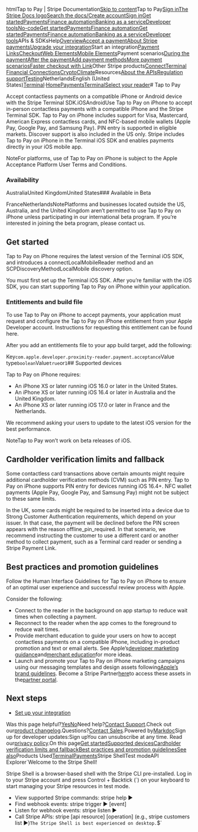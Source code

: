 htmlTap to Pay | Stripe Documentation[Skip to content](#main-content)Tap to Pay[Sign in](https://dashboard.stripe.com/login?redirect=https%3A%2F%2Fdocs.stripe.com%2Fterminal%2Fpayments%2Fsetup-reader%2Ftap-to-pay)[The Stripe Docs logo](/)[Search the docs/](#)[Create account](https://dashboard.stripe.com/register)[Sign in](https://dashboard.stripe.com/login?redirect=https%3A%2F%2Fdocs.stripe.com%2Fterminal%2Fpayments%2Fsetup-reader%2Ftap-to-pay)[Get started](/get-started)[Payments](/payments)[Finance automation](/finance-automation)[Banking as a service](/financial-services)[Developer tools](/development)[No-code](/no-code)[Get started](/get-started)[Payments](/payments)[Finance automation](/finance-automation)[](#)[Get started](/get-started)[Payments](/payments)[Finance automation](/finance-automation)[Banking as a service](/financial-services)[Developer tools](/development)[](#)APIs & SDKsHelp[Overview](/docs/payments)[Accept a payment](#)[About Stripe payments](#)[Upgrade your integration](/docs/payments/upgrades)Start an integration[Payment Links](#)[Checkout](#)[Web Elements](#)[Mobile Elements](#)Payment scenarios[During the payment](#)[After the payment](#)[Add payment methods](#)[More payment scenarios](#)[Faster checkout with Link](#)Other Stripe products[Connect](#)[Terminal](#)
[Financial Connections](#)[Crypto](#)[Climate](#)Resources[About the APIs](#)[Regulation support](#)[Testing](/docs/testing)NetherlandsEnglish (United States)[](#)[](#)[Terminal](/terminal)·[Home](/docs)[Payments](/docs/payments)[Terminal](/docs/terminal)[Select your reader](/docs/terminal/payments/setup-reader)# Tap to Pay

Accept contactless payments on a compatible iPhone or Android device with the Stripe Terminal SDK.iOSAndroidUse Tap to Pay on iPhone to accept in-person contactless payments with a compatible iPhone and the Stripe Terminal SDK. Tap to Pay on iPhone includes support for Visa, Mastercard, American Express contactless cards, and NFC-based mobile wallets (Apple Pay, Google Pay, and Samsung Pay). PIN entry is supported in eligible markets. Discover support is also included in the US only. Stripe includes Tap to Pay on iPhone in the Terminal iOS SDK and enables payments directly in your iOS mobile app.

NoteFor platforms, use of Tap to Pay on iPhone is subject to the Apple Acceptance Platform User Terms and Conditions.

### Availability

AustraliaUnited KingdomUnited States### Available in Beta

FranceNetherlandsNotePlatforms and businesses located outside the US, Australia, and the United Kingdom aren’t permitted to use Tap to Pay on iPhone unless participating in our international beta program. If you’re interested in joining the beta program, please contact us.

## Get started

Tap to Pay on iPhone requires the latest version of the Terminal iOS SDK, and introduces a connectLocalMobileReader method and an SCPDiscoveryMethodLocalMobile discovery option.

You must first set up the Terminal iOS SDK. After you’re familiar with the iOS SDK, you can start supporting Tap to Pay on iPhone within your application.

### Entitlements and build file

To use Tap to Pay on iPhone to accept payments, your application must request and configure the Tap to Pay on iPhone entitlement from your Apple Developer account. Instructions for requesting this entitlement can be found here.

After you add an entitlements file to your app build target, add the following:

Key`com.apple.developer.proximity-reader.payment.acceptance`Value type`boolean`Value`true`or`1`## Supported devices

Tap to Pay on iPhone requires:

- An iPhone XS or later running iOS 16.0 or later in the United States.
- An iPhone XS or later running iOS 16.4 or later in Australia and the United Kingdom.
- An iPhone XS or later running iOS 17.0 or later in France and the Netherlands.

We recommend asking your users to update to the latest iOS version for the best performance.

NoteTap to Pay won’t work on beta releases of iOS.

## Cardholder verification limits and fallback

Some contactless card transactions above certain amounts might require additional cardholder verification methods (CVM) such as PIN entry. Tap to Pay on iPhone supports PIN entry for devices running iOS 16.4+. NFC wallet payments (Apple Pay, Google Pay, and Samsung Pay) might not be subject to these same limits.

In the UK, some cards might be required to be inserted into a device due to Strong Customer Authentication requirements, which depend on your issuer. In that case, the payment will be declined before the PIN screen appears with the reason offline_pin_required. In that scenario, we recommend instructing the customer to use a different card or another method to collect payment, such as a Terminal card reader or sending a Stripe Payment Link.

## Best practices and promotion guidelines

Follow the Human Interface Guidelines for Tap to Pay on iPhone to ensure of an optimal user experience and successful review process with Apple.

Consider the following:

- Connect to the reader in the background on app startup to reduce wait times when collecting a payment.
- Reconnect to the reader when the app comes to the foreground to reduce wait times.
- Provide merchant education to guide your users on how to accept contactless payments on a compatible iPhone, including in-product promotion and text or email alerts. See Apple’s[developer marketing guidance](https://developer.apple.com/tap-to-pay/marketing-guidelines/)and[merchant education](https://developer.apple.com/tap-to-pay/how-to-accept-payments/)for more ideas.
- Launch and promote your Tap to Pay on iPhone marketing campaigns using our messaging templates and design assets following[Apple’s brand guidelines](https://developer.apple.com/tap-to-pay/marketing-guidelines/#editorial-guidelines). Become a Stripe Partner[here](https://stripe.com/partners/become-a-partner)to access these assets in the[partner portal](https://portal.stripe.partners/s).

## Next steps

- [Set up your integration](/terminal/payments/setup-integration)

Was this page helpful?[Yes](#)[No](#)Need help?[Contact Support](https://support.stripe.com/).Check out our[product changelog](https://stripe.com/blog/changelog).Questions?[Contact Sales](https://stripe.com/contact/sales).Powered by[Markdoc](https://markdoc.dev)Sign up for developer updates:Sign upYou can unsubscribe at any time. Read our[privacy policy](https://stripe.com/privacy).On this page[Get started](#get-started)[Supported devices](#supported-devices)[Cardholder verification limits and fallback](#fallback)[Best practices and promotion guidelines](#best-practices)[See also](#next-steps)Products Used[Terminal](/terminal)[Payments](/payments)Stripe ShellTest modeAPI Explorer[](https://stripe.com/docs/stripe-cli#install)`Welcome to the Stripe Shell!

Stripe Shell is a browser-based shell with the Stripe CLI pre-installed. Log in to your
Stripe account and press Control + Backtick (`) on your keyboard to start managing your Stripe
resources in test mode.

- View supported Stripe commands: stripe help ▶️
- Find webhook events: stripe trigger ▶️ [event]
- Listen for webhook events: stripe listen ▶
- Call Stripe APIs: stripe [api resource] [operation] (e.g., stripe customers list ▶️)`The Stripe Shell is best experienced on desktop.`$`